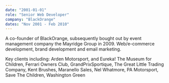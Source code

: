 ```yaml
---
date: "2001-01-01"
role: "Senior Web Developer"
company: "BlackOrange"
dates: "Nov 2001 - Feb 2010"
---
```


A co-founder of BlackOrange, subsequently bought out by event management company the Mayridge Group in 2009. Web/e-commerce development, brand development and email marketing.

Key clients including: Arden Motorsport, and Eureka! The Museum for Children, Ferrari Owners Club, GrandPrixSportique, The Great Little Trading Company, Kent Brushes, Maranello Sales, Nel Whatmore, PA Motorsport, Save The Children, Washington Green

